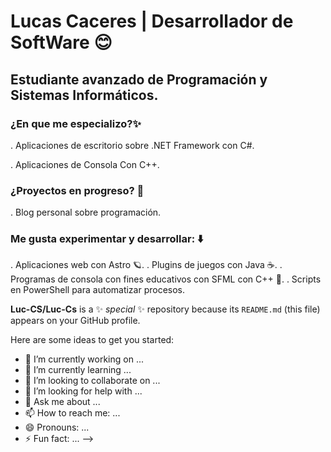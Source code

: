 # Lucas Caceres | Desarrollador de SoftWare 😊
## Estudiante avanzado de Programación y Sistemas Informáticos.
### ¿En que me especializo?✨

. Aplicaciones de escritorio sobre .NET Framework con C#.

. Aplicaciones de Consola Con C++.

### ¿Proyectos en progreso? 🚀

. Blog personal sobre programación.

### Me gusta experimentar y desarrollar: ⬇️

. Aplicaciones web con Astro 🪐.	
. Plugins de juegos con Java ☕.	
. Programas de consola con fines educativos con SFML con C++ 🔵.	
. Scripts en PowerShell para automatizar procesos.	


**Luc-CS/Luc-Cs** is a ✨ _special_ ✨ repository because its `README.md` (this file) appears on your GitHub profile.

Here are some ideas to get you started:

- 🔭 I’m currently working on ...
- 🌱 I’m currently learning ...
- 👯 I’m looking to collaborate on ...
- 🤔 I’m looking for help with ...
- 💬 Ask me about ...
- 📫 How to reach me: ...
- 😄 Pronouns: ...
- ⚡ Fun fact: ...
-->
